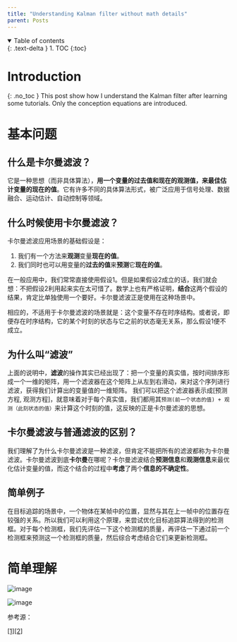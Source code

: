 ```yaml
---
title: "Understanding Kalman filter without math details"
parent: Posts
---
```

<details open markdown="block">
  <summary>
    Table of contents
  </summary>
  {: .text-delta }
1. TOC
{:toc}
</details>

# Introduction
{: .no_toc }
This post show how I understand the Kalman filter after learning some tutorials. Only the conception equations are introduced.

# 基本问题
## 什么是卡尔曼滤波？
它是一种思想（而非具体算法），**用一个变量的过去值和现在的观测值，来最佳估计变量的现在的值**。它有许多不同的具体算法形式，被广泛应用于信号处理、数据融合、运动估计、自动控制等领域。

## 什么时候使用卡尔曼滤波？
卡尔曼滤波应用场景的基础假设是：
1. 我们有一个方法来**观测**变量**现在的值**。
2. 我们同时也可以用变量的**过去的值**来**预测**它**现在的值**。

在一般应用中，我们常常直接使用假设1。但是如果假设2成立的话，我们就会想：不把假设2利用起来实在太可惜了。数学上也有严格证明，**结合**这两个假设的结果，肯定比单独使用一个要好。卡尔曼滤波正是使用在这种场景中。

相应的，不适用于卡尔曼滤波的场景就是：这个变量不存在时序结构。或者说，即便存在时序结构，它的某个时刻的状态与它之前的状态毫无关系，那么假设1便不成立。

## 为什么叫“滤波”
上面的说明中，**滤波**的操作其实已经出现了：把一个变量的真实值，按时间排序形成一个一维的矩阵，用一个滤波器在这个矩阵上从左到右滑动，来对这个序列进行滤波，获得我们计算出的变量值的一维矩阵。
我们可以把这个滤波器表示成[预测方程, 观测方程]，就意味着对于每个真实值，我们都用其`预测(前一个状态的值) + 观测（此刻状态的值）`来计算这个时刻的值，这反映的正是卡尔曼滤波的思想。

## 卡尔曼滤波与普通滤波的区别？
我们理解了为什么卡尔曼滤波是一种滤波，但肯定不能把所有的滤波都称为卡尔曼滤波。卡尔曼滤波到底**卡尔曼**在哪呢？卡尔曼滤波结合**预测信息**和**观测信息**来最优化估计变量的值，而这个结合的过程中**考虑**了两个**信息的不确定性**。

## 简单例子
在目标追踪的场景中，一个物体在某帧中的位置，显然与其在上一帧中的位置存在较强的关系。所以我们可以利用这个原理，来尝试优化目标追踪算法得到的检测框。对于每个检测框，我们先评估一下这个检测框的质量，再评估一下通过前一个检测框来预测这一个检测框的质量，然后综合考虑结合它们来更新检测框。

# 简单理解
![image](https://github.com/user-attachments/assets/cc11f975-c21f-462a-947c-a97002a55f46)

![image](https://github.com/user-attachments/assets/5ee1c3ff-99c5-480a-8085-c839c2c466df)

参考源：

[[1]](https://blog.csdn.net/m0_37758063/article/details/132675858)[[2]](https://www.cnblogs.com/silence-cho/p/15112346.html)
